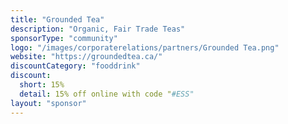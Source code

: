 ```yaml
---
title: "Grounded Tea"
description: "Organic, Fair Trade Teas"
sponsorType: "community"
logo: "/images/corporaterelations/partners/Grounded Tea.png"
website: "https://groundedtea.ca/"
discountCategory: "fooddrink"
discount:
  short: 15%
  detail: 15% off online with code "#ESS"
layout: "sponsor"
---
```


